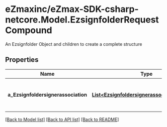# eZmaxinc/eZmax-SDK-csharp-netcore.Model.EzsignfolderRequestCompound
An Ezsignfolder Object and children to create a complete structure
## Properties

Name | Type | Description | Notes
------------ | ------------- | ------------- | -------------
**a_Ezsignfoldersignerassociation** | [**List&lt;EzsignfoldersignerassociationRequest&gt;**](EzsignfoldersignerassociationRequest.md) | An array of signers that will be invited to sign the Ezsigndocuments | 

[[Back to Model list]](../README.md#documentation-for-models) [[Back to API list]](../README.md#documentation-for-api-endpoints) [[Back to README]](../README.md)

